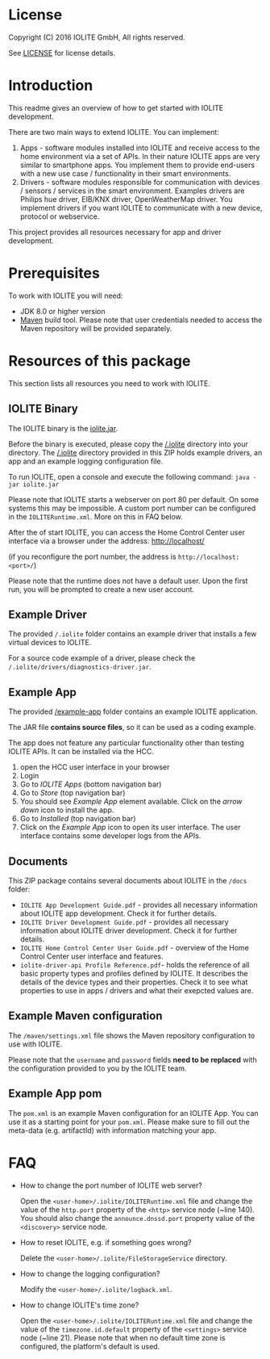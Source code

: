 # License

Copyright (C) 2016 IOLITE GmbH, All rights reserved.

See [LICENSE](LICENSE) for license details.

# Introduction

This readme gives an overview of how to get started with IOLITE development.

There are two main ways to extend IOLITE. You can implement:
1. Apps - software modules installed into IOLITE and receive access to the home
  environment via a set of APIs. In their nature IOLITE apps are very similar to
  smartphone apps. You implement them to provide end-users with a new use case /
  functionality in their smart environments.
2. Drivers - software modules responsible for communication with devices /
  sensors / services in the smart environment. Examples drivers are Philips hue
  driver, EIB/KNX driver, OpenWeatherMap driver. You implement drivers if you
  want IOLITE to communicate with a new device, protocol or webservice.

This project provides all resources necessary for app and driver development.
  
# Prerequisites

To work with IOLITE you will need:
* JDK 8.0 or higher version
* [Maven](https://maven.apache.org) build tool. Please note that user credentials needed to access the Maven repository will be provided separately.

# Resources of this package
This section lists all resources you need to work with IOLITE.

## IOLITE Binary
The IOLITE binary is the [iolite.jar](iolite.jar).

Before the binary is executed, please copy the [/.iolite](/.iolite) directory into your
<user-home> directory. The [/.iolite](/.iolite) directory provided in this ZIP holds example
drivers, an app and an example logging configuration file.

To run IOLITE, open a console and execute the following command:
`java -jar iolite.jar`

Please note that IOLITE starts a webserver on port 80 per default. On some
systems this may be impossible. A custom port number can be configured in the
`IOLITERuntime.xml`. More on this in FAQ below.

After the of start IOLITE, you can access the Home Control Center user interface
via a browser under the address:
[http://localhost/](http://localhost)

(if you reconfigure the port number, the address is `http://localhost:<port>/`)

Please note that the runtime does not have a default user. Upon the first run, you will
be prompted to create a new user account.

## Example Driver
The provided `/.iolite` folder contains an example driver that installs a few
virtual devices to IOLITE.

For a source code example of a driver, please check the `/.iolite/drivers/diagnostics-driver.jar`.  

## Example App
The provided [/example-app](/example-app) folder contains an example IOLITE application.

The JAR file **contains source files**, so it can be used as a coding example.

The app does not feature any particular functionality other than testing IOLITE
APIs. It can be installed via the HCC.
1. open the HCC user interface in your browser
2. Login
3. Go to _IOLITE Apps_ (bottom navigation bar)
4. Go to _Store_ (top navigation bar)
5. You should see _Example App_ element available. Click on the _arrow down_ icon to install the app.
6. Go to _Installed_ (top navigation bar)
7. Click on the _Example App_ icon to open its user interface. The user interface contains some developer logs from the APIs.

## Documents
This ZIP package contains several documents about IOLITE in the `/docs` folder:
* `IOLITE App Development Guide.pdf` - provides all necessary information about
  IOLITE app development. Check it for further details.
* `IOLITE Driver Development Guide.pdf` - provides all necessary information
  about IOLITE driver development. Check it for further details.
* `IOLITE Home Control Center User Guide.pdf` - overview of the Home Control
  Center user interface and features.
* `iolite-driver-api Profile Reference.pdf`- holds the reference of all basic
  property types and profiles defined by IOLITE. It describes the details of the device
  types and their properties. Check it to see what properties to use in apps / drivers
  and what their exepcted values are.

## Example Maven configuration
The `/maven/settings.xml` file shows the Maven repository configuration to use with IOLITE.

Please note that the `username` and `password` fields **need to be replaced** with the
configuration provided to you by the IOLITE team.

## Example App pom
The `pom.xml` is an example Maven configuration for an IOLITE App. You can use
it as a starting point for your `pom.xml`. Please make sure to fill out the
meta-data (e.g. artifactId) with information matching your app.

# FAQ

* How to change the port number of IOLITE web server?
    
    Open the `<user-home>/.iolite/IOLITERuntime.xml` file and change the value of the `http.port` property of the `<http>` service node (~line 140). You should also change the `announce.dnssd.port` property value of the `<discovery>` service node.
  
* How to reset IOLITE, e.g. if something goes wrong?
    
    Delete the `<user-home>/.iolite/FileStorageService` directory.
  
* How to change the logging configuration?
    
    Modify the `<user-home>/.iolite/logback.xml`.
  
* How to change IOLITE's time zone?
   
    Open the `<user-home>/.iolite/IOLITERuntime.xml` file and change the value of the `timezone.id.default` property of the `<settings>` service node (~line 21). Please note that when no default time zone is configured, the platform's default is used.